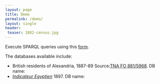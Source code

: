 ```yaml
---
layout: page
title: Demo
permalink: /demo/
layout: single
header:
 teaser: 1882-census.jpg
---
```


Execute SPARQL queries using this [form](http://128.186.155.246:8890/).

The databases available include:
- British residents of Alexandria, 1887-89 Source:[TNA FO 881/5968](http://discovery.nationalarchives.gov.uk/details/r/C3660696). DB name: 
- [*Indicateur Egyptien*](https://babel.hathitrust.org/cgi/pt?id=coo.31924007302890;view=1up;seq=5) 1897. DB name: 